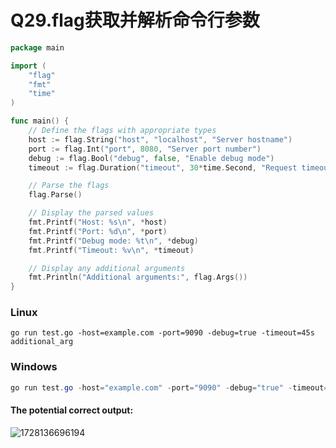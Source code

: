# Q29.flag获取并解析命令行参数

```go
package main

import (
	"flag"
	"fmt"
	"time"
)

func main() {
	// Define the flags with appropriate types
	host := flag.String("host", "localhost", "Server hostname")
	port := flag.Int("port", 8080, "Server port number")
	debug := flag.Bool("debug", false, "Enable debug mode")
	timeout := flag.Duration("timeout", 30*time.Second, "Request timeout (e.g., 30s, 1m)")

	// Parse the flags
	flag.Parse()

	// Display the parsed values
	fmt.Printf("Host: %s\n", *host)
	fmt.Printf("Port: %d\n", *port)
	fmt.Printf("Debug mode: %t\n", *debug)
	fmt.Printf("Timeout: %v\n", *timeout)

	// Display any additional arguments
	fmt.Println("Additional arguments:", flag.Args())
}
```



### Linux

```shell
go run test.go -host=example.com -port=9090 -debug=true -timeout=45s additional_arg
```

### Windows

```powershell
go run test.go -host="example.com" -port="9090" -debug="true" -timeout="45s" additional_arg
```



#### The potential correct output:

![1728136696194](C:\Users\HP\AppData\Roaming\Typora\typora-user-images\1728136696194.png)